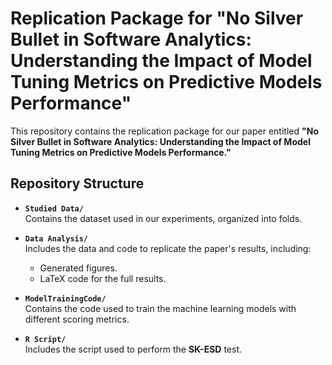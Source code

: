 # Replication Package for "No Silver Bullet in Software Analytics: Understanding the Impact of Model Tuning Metrics on Predictive Models Performance"

This repository contains the replication package for our paper entitled **"No Silver Bullet in Software Analytics: Understanding the Impact of Model Tuning Metrics on Predictive Models Performance."**

## Repository Structure

- **`Studied Data/`**  
  Contains the dataset used in our experiments, organized into folds.

- **`Data Analysis/`**  
  Includes the data and code to replicate the paper's results, including:
  - Generated figures.
  - LaTeX code for the full results.

- **`ModelTrainingCode/`**  
  Contains the code used to train the machine learning models with different scoring metrics.

- **`R Script/`**  
  Includes the script used to perform the **SK-ESD** test.
